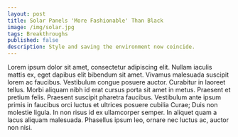 ```yaml
---
layout: post
title: Solar Panels 'More Fashionable' Than Black
image: /img/solar.jpg
tags: Breakthroughs
published: false
description: Style and saving the environment now coincide.
---
```



Lorem ipsum dolor sit amet, consectetur adipiscing elit. Nullam iaculis mattis ex, eget dapibus elit bibendum sit amet. Vivamus malesuada suscipit lorem ac faucibus. Vestibulum congue posuere auctor. Curabitur in laoreet tellus. Morbi aliquam nibh id erat cursus porta sit amet in metus. Praesent et pretium felis. Praesent suscipit pharetra faucibus. Vestibulum ante ipsum primis in faucibus orci luctus et ultrices posuere cubilia Curae; Duis non molestie ligula. In non risus id ex ullamcorper semper. In aliquet quam a lacus aliquam malesuada. Phasellus ipsum leo, ornare nec luctus ac, auctor non nisi.
